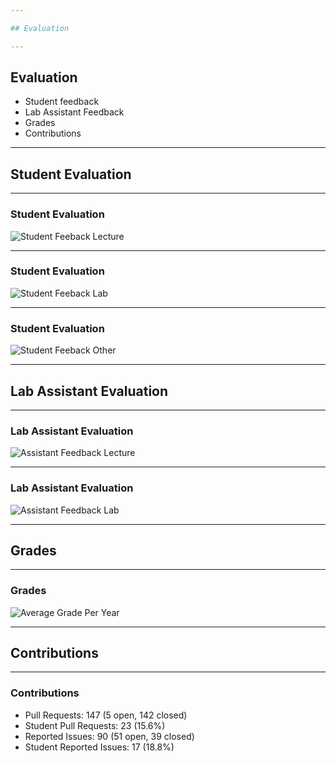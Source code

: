 ```yaml
---

## Evaluation

---
```


## Evaluation

- Student feedback
- Lab Assistant Feedback
- Grades
- Contributions

---

## Student Evaluation

----

### Student Evaluation

![Student Feeback Lecture](media/feedback-students-lecture.png)

----

### Student Evaluation

![Student Feeback Lab](media/feedback-students-lab.png)

----

### Student Evaluation


![Student Feeback Other](media/feedback-students-other.png)

---

## Lab Assistant Evaluation

----

### Lab Assistant Evaluation

![Assistant Feedback Lecture](media/feedback-assistant-lecture.png)

----

### Lab Assistant Evaluation

![Assistant Feedback Lab](media/feedback-assistant-lab.png)

---

## Grades

----

### Grades

![Average Grade Per Year](avg-grade.png)

---

## Contributions

----

### Contributions

- Pull Requests: 147 (5 open, 142 closed)
- Student Pull Requests: 23 (15.6%)
- Reported Issues: 90 (51 open, 39 closed)
- Student Reported Issues: 17 (18.8%)
